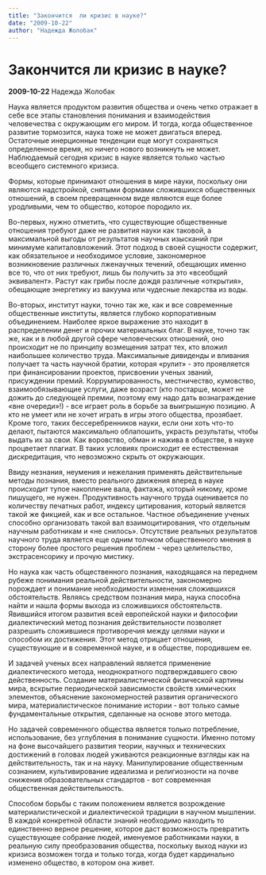 ```yaml
---
title: "Закончится  ли кризис в науке?"
date: "2009-10-22"
author: "Надежда Жолобак"
---
```


# Закончится  ли кризис в науке?

**2009-10-22** Надежда Жолобак

Наука является продуктом развития общества и очень четко отражает в себе все этапы становления понимания и взаимодействия человечества с окружающим его миром. И тогда, когда общественное развитие тормозится, наука тоже не может двигаться вперед. Остаточные инерционные тенденции еще могут сохраняться определенное время, но ничего нового возникнуть не может. Наблюдаемый сегодня кризис в науке является только частью всеобщего системного кризиса.

Формы, которые принимают отношения в мире науки, поскольку они являются надстройкой, снятыми формами сложившихся общественных отношений, в своем превращенном виде являются еще более уродливыми, чем то общество, которое породило их.

Во-первых, нужно отметить, что существующие общественные отношения требуют даже не развития науки как таковой, а максимальной выгоды от результатов научных изысканий при минимуме капиталовложений. Этот подход в своей сущности содержит, как обязательное и необходимое условие, закономерное возникновение различных лженаучных течений, обещающих именно все то, что от них требуют, лишь бы получить за это «всеобщий эквивалент». Растут как грибы после дождя различные «открытия», обещающие энергетику из вакуума или чудесные лекарства из воды.

Во-вторых, институт науки, точно так же, как и все современные общественные институты, является глубоко корпоративным объединением. Наиболее яркое выражение это находит в распределении денег и прочих материальных благ. В науке, точно так же, как и в любой другой сфере человеческих отношений, оно происходит не по принципу возмещения затрат тех, кто вложил наибольшее количество труда. Максимальные дивиденды и вливания получает та часть научной братии, которая «рулит» - это проявляется при финансировании проектов, присвоении ученых званий, присуждении премий. Коррумпированность, местничество, кумовство, взаимообязывающие услуги, даже возраст (кто постарше, может не дожить до следующей премии, поэтому ему надо дать вознаграждение «вне очереди»!) - все играет роль в борьбе за выигрышную позицию. А кто не умеет или не хочет играть в игры этого общества, прозябает. Кроме того, таких бессеребренников науки, если они хоть что-то делают, пытаются максимально облапошить, украсть результаты, чтобы выдать их за свои. Как воровство, обман и нажива в обществе, в науке процветает плагиат.  В таких условиях происходит ее естественная дискредитация, что невозможно скрыть от окружающих.

Ввиду незнания, неумения  и нежелания применять действительные методы познания, вместо реального движения вперед в науке происходит тупое накопление вала, фактажа, который никому, кроме пишущего, не нужен.  Продуктивность научного труда оценивается по количеству печатных работ, индексу цитирования, который является такой же фикцией, как и все остальное. Частное объединение ученых способно организовать такой вал взаимоцитирования, что отдельным научным работникам и «не снилось». Отсутствие реальных результатов научного труда является еще одним толчком  общественного мнения в сторону более простого решения проблем - через целительство, экстрасенсорику и прочую мистику.

Но наука как часть общественного познания, находящаяся на переднем рубеже понимания реальной действительности, закономерно порождает и понимание необходимости изменения сложившихся обстоятельств. Являясь средством познания мира, наука способна найти и нашла формы выхода из сложившихся обстоятельств. Явившийся итогом развития всей европейской науки  и философии диалектический метод познания действительности позволяет разрешить сложившиеся противоречия между целями науки и способом их достижения. Этот метод отрицает отношения, существующие и в современной науке, и в обществе, породившем ее.

И задачей ученых всех направлений является применение диалектического метода, неоднократного подтверждавшего свою действенность. Создание материалистической физической картины мира, вскрытие периодической зависимости свойств химических элементов, объяснение закономерностей развития органического мира, материалистическое понимание истории - вот только самые фундаментальные открытия, сделанные на основе этого метода.

Но задачей современного общества является только потребление, использование, без углубления в понимание сущности. Именно потому на фоне высочайшего развития теории, научных и технических достижений в головах людей уживаются реакционные взгляды как на действительность, так и на науку. Манипулирование общественным сознанием, культивирование идеализма и религиозности на почве снижения образовательных стандартов - вот современная общественная действительность.

Способом борьбы с таким положением является возрождение материалистической и диалектической традиции в научном мышлении. В каждой конкретной области знаний необходимо находить то единственно верное решение, которое даст возможность превратить существующее собрание людей, именуемое работниками науки, в реальную силу преобразования общества, поскольку выход науки из кризиса возможен тогда и только тогда, когда будет кардинально изменено общество, в котором она живет.
